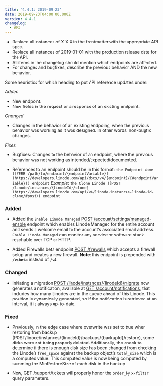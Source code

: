 ```yaml
---
title: '4.4.1: 2019-09-23'
date: 2019-09-23T04:00:00.000Z
version: 4.4.1
changelog:
  - API
---
```

<!-- API changelog requirements - delete this before merging -->
- Replace all instances of X.X.X in the frontmatter with the appropriate API spec.
- Replace all instances of 2019-01-01 with the production release date for the API.
- All items in the changelog should mention which endpoints are affected.
- For changes and bugfixes, describe the previous behavior AND the new behavior.

<!-- Where to put things - delete this before merging -->
Some heuristics for which heading to put API reference updates under:

*Added*
- New endpoint.
- New fields in the request or a response of an existing endpoint.

*Changed*
- Changes in the behavior of an existing endpoing, when the previous behavior was working as it was designed. In other words, non-bugfix changes.

*Fixes*
- Bugfixes: Changes to the behavior of an endpoint, where the previous behavior was not working as intended/expected/documented.

<!-- Sample syntax - delete this before merging -->

- References to an endpoint should be in this format: `the Endpoint Name ([VERB /path/to/endpoint/{endpointVariable}](https://developers.linode.com/api/docs/v4/{endpoint}/{#endpointVariable})) endpoint` *Example*: `the Clone Linode ([POST /linode/instances/{linodeId}/clone](https://developers.linode.com/api/v4/linode-instances-linode-id-clone/#post)) endpoint`

<!-- Fill these sections out: -->

### Added
- Added the `Enable Linode Managed` [POST /account/settings/managed-enable]() endpoint which enables Linode Managed for the entire account and sends a welcome email to the account’s associated email address. `Enable Linode Managed` can monitor any service or software stack reachable over TCP or HTTP.

- Added Firewalls beta endpoint [POST /firewalls]() which accepts a firewall setup and creates a new firewall. **Note**: this endpoint is prepended with **`/v4beta`** instead of `/v4`.

### Changed
- Initiating a migration [POST /linode/instances/{linodeId}/migrate]() now generates a notification, available at [GET /account/notifications](), that includes how many Linodes are in the queue ahead of this Linode. This position is dynamically generated, so if the notification is retrieved at an interval, it is always up-to-date.

### Fixed
- Previously, in the edge case where overwrite was set to true when restoring from backup (POST/linode/instances/{linodeId}/backups/{backupId}/restore), some disks were not being properly deleted. Additionally, the check to determine if there is enough disk size has been changed from checking the Linode’s `free_space` against the backup object’s `total_size` which is a computed value. This computed value is now being computed by summing the MinRestoreSize of each disk in the backup.

- Now, GET /support/tickets will properly honor the `order_by` `x-filter` query parameters.
